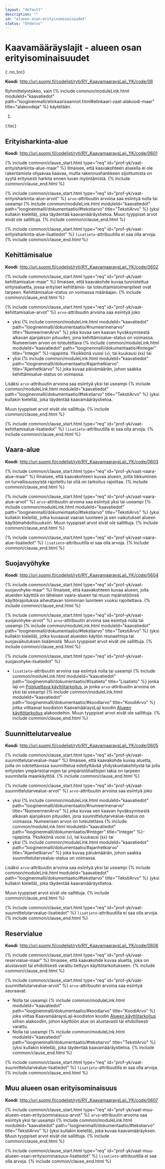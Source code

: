 ```yaml
---
layout: "default"
description: ""
id: "alueen-osan-erityisominaisuudet"
status: "Ehdotus"
---
```

# Kaavamääräyslajit - alueen osan erityisominaisuudet
{:.no_toc}

**Koodi**: <http://uri.suomi.fi/codelist/rytj/RY_KaavamaaraysLaji_YK/code/06>

Ryhmittelyotsikko, vain {% include common/moduleLink.html moduleId="kaavatiedot" path="looginenmalli/elinkaarisaannot.html#elinkaari-vaat-alakoodi-maar" title="alakoodeja" %} käytetään.

1. 
{:toc}

## Erityisharkinta-alue
**Koodi**: <http://uri.suomi.fi/codelist/rytj/RY_KaavamaaraysLaji_YK/code/0601>

{% include common/clause_start.html type="req" id="prof-yk/vaat-erityisharkinta-alue-maar" %}
Ilmaisee, että kaavakohteen alueella ei ole rakentamista ohjaavaa kaavaa, mutta rakennushankkeen sijoittumista on syytä erityisesti harkita ennen luvan myöntämistä.
{% include common/clause_end.html %}

{% include common/clause_start.html type="req" id="prof-yk/vaat-erityisharkinta-alue-arvot" %}
```arvo```-attribuutin arvoina saa esiintyä nolla tai useampi {% include common/moduleLink.html moduleId="kaavatiedot" path="looginenmalli/dokumentaatio/#tekstiarvo" title="TekstiArvo" %} (yksi kullakin kielellä), joka täydentää kaavamääräystietoa.  Muun tyyppiset arvot eivät ole sallittuja.
{% include common/clause_end.html %}

{% include common/clause_start.html type="req" id="prof-yk/vaat-erityisharkinta-alue-lisatiedot" %}
```lisatieto```-attribuutilla ei saa olla arvoja.
{% include common/clause_end.html %}

## Kehittämisalue
**Koodi**: <http://uri.suomi.fi/codelist/rytj/RY_KaavamaaraysLaji_YK/code/0602>

{% include common/clause_start.html type="req" id="prof-yk/vaat-kehittamisalue-maar" %}
Ilmaisee, että kaavakohde kuvaa tunnistettua erityisaluetta, jossa erityiset kehittämis- tai toteuttamistoimenpiteet ovat tarpeen. Kehittämisalue-status on voimassa määräajan.
{% include common/clause_end.html %}

{% include common/clause_start.html type="req" id="prof-yk/vaat-kehittamisalue-arvot" %}
```arvo```-attribuutin arvoina saa esiintyä joko
* yksi {% include common/moduleLink.html moduleId="kaavatiedot" path="looginenmalli/dokumentaatio/#numeerinenarvo" title="NumeerinenArvo" %} joka kuvaa sen kaavan hyväksymisestä alkavan ajanjakson pituuden, jona kehittämisalue-status on voimassa. Numeerisen arvon  on toteutettava {% include common/moduleLink.html moduleId="kaavatiedot" path="looginenmalli/dokumentaatio/#integer" title="Integer" %}-rajapinta. Yksikkönä vuosi (```v```), tai kuukausi (```kk```) tai
* yksi {% include common/moduleLink.html moduleId="kaavatiedot" path="looginenmalli/dokumentaatio/#ajanhetkiarvo" title="Ajanhetkiarvo" %} joka kuvaa päivämäärän, johon saakka kehittämisalue-status on voimassa.

Lisäksi ```arvo```-attribuutin arvoina saa esiintyä yksi tai useampi {% include common/moduleLink.html moduleId="kaavatiedot" path="looginenmalli/dokumentaatio/#tekstiarvo" title="TekstiArvo" %} (yksi kullakin kielellä), joka täydentää kaavamääräystietoa.

Muun tyyppiset arvot eivät ole sallittuja.
{% include common/clause_end.html %}

{% include common/clause_start.html type="req" id="prof-yk/vaat-kehittamisalue-lisatiedot" %}
```lisatieto```-attribuutilla ei saa olla arvoja.
{% include common/clause_end.html %}

## Vaara-alue
**Koodi**: <http://uri.suomi.fi/codelist/rytj/RY_KaavamaaraysLaji_YK/code/0603>

{% include common/clause_start.html type="req" id="prof-yk/vaat-vaara-alue-maar" %}
Ilmaisee, että kaavakohteen kuvaa alueen, joilla liikkuminen on turvallisuussyistä rajoitettu tai sitä on tarkoitus rajoittaa.
{% include common/clause_end.html %}

{% include common/clause_start.html type="req" id="prof-yk/vaat-vaara-alue-arvot" %}
```arvo```-attribuutin arvoina saa esiintyä yksi tai useampi {% include common/moduleLink.html moduleId="kaavatiedot" path="looginenmalli/dokumentaatio/#tekstiarvo" title="TekstiArvo" %} (yksi kullakin kielellä), jotka kuvaavat vaaran luonteen ja sen vaikutukset alueen käyttömahdollisuuksiin.  Muun tyyppiset arvot eivät ole sallittuja.
{% include common/clause_end.html %}

{% include common/clause_start.html type="req" id="prof-yk/vaat-vaara-alue-lisatiedot" %}
```lisatieto```-attribuutilla ei saa olla arvoja.
{% include common/clause_end.html %}

## Suojavyöhyke
**Koodi**: <http://uri.suomi.fi/codelist/rytj/RY_KaavamaaraysLaji_YK/code/0604>

{% include common/clause_start.html type="req" id="prof-yk/vaat-suojavohyke-maar" %}
Ilmaisee, että kaavakohteen kuvaa alueen, jolla alueiden käyttöä on läheisen vaara-alueen tai muun mpäristöönsä käyttörajoituksia aiheuttavan toiminnan luonteen vuoksi rajoitettava.
{% include common/clause_end.html %}

{% include common/clause_start.html type="req" id="prof-yk/vaat-suojavohyke-arvot" %}
```arvo```-attribuutin arvoina saa esiintyä nolla tai useampi {% include common/moduleLink.html moduleId="kaavatiedot" path="looginenmalli/dokumentaatio/#tekstiarvo" title="TekstiArvo" %} (yksi kullakin kielellä), jotka kuvaavat alueiden käytön reunaehtoja tai suojavaikutuksen lisäämistä.  Muun tyyppiset arvot eivät ole sallittuja.
{% include common/clause_end.html %}

{% include common/clause_start.html type="req" id="prof-yk/vaat-suojavohyke-lisatiedot" %}
* ```lisatieto```-attribuutin arvoina saa esiintyä nolla tai useampi {% include common/moduleLink.html moduleId="kaavatiedot" path="looginenmalli/dokumentaatio/#lisatieto" title="Lisatieto" %} jonka laji on [Poisluettava käyttötarkoitus](http://uri.suomi.fi/codelist/rytj/RY_LisatiedonLaji_YK/code/04), ja jonka ```arvo```-attribuutin arvoina on yksi tai useampi {% include common/moduleLink.html moduleId="kaavatiedot" path="looginenmalli/dokumentaatio/#koodiarvo" title="KoodiArvo" %} jotka viittaavat koodiston KaavamääraysLaji koodin [Alueen käyttötarkoitus](http://uri.suomi.fi/codelist/rytj/RY_KaavamaaraysLaji_YK/code/01) alakoodeihin. Muun tyyppiset arvot eivät ole sallittuja.
{% include common/clause_end.html %}

## Suunnittelutarvealue
**Koodi**: <http://uri.suomi.fi/codelist/rytj/RY_KaavamaaraysLaji_YK/code/0605>

{% include common/clause_start.html type="req" id="prof-yk/vaat-suunnittelutarvealue-maar" %}
Ilmaisee, että kaavakohde kuvaa aluetta, joilla on odotettavissa suunnittelua edellyttävää yhdyskuntakehitystä tai jolla erityisten ympäristöarvojen tai ympäristöhaittojen takia on tarpeen suunnitella maankäyttöä.
{% include common/clause_end.html %}

{% include common/clause_start.html type="req" id="prof-yk/vaat-suunnittelutarvealue-arvot" %}
```arvo```-attribuutin arvoina saa esiintyä joko
* yksi {% include common/moduleLink.html moduleId="kaavatiedot" path="looginenmalli/dokumentaatio/#numeerinenarvo" title="NumeerinenArvo" %} joka kuvaa sen kaavan hyväksymisestä alkavan ajanjakson pituuden, jona suunnittelutarvealue-status on voimassa. Numeerisen arvon  on toteutettava {% include common/moduleLink.html moduleId="kaavatiedot" path="looginenmalli/dokumentaatio/#integer" title="Integer" %}-rajapinta. Yksikkönä vuosi (```v```), tai kuukausi (```kk```) tai
* yksi {% include common/moduleLink.html moduleId="kaavatiedot" path="looginenmalli/dokumentaatio/#ajanhetkiarvo" title="Ajanhetkiarvo" %} joka kuvaa päivämäärän, johon saakka suunnittelutarvealue-status on voimassa.

Lisäksi ```arvo```-attribuutin arvoina saa esiintyä yksi tai useampi {% include common/moduleLink.html moduleId="kaavatiedot" path="looginenmalli/dokumentaatio/#tekstiarvo" title="TekstiArvo" %} (yksi kullakin kielellä), joka täydentää kaavamääräystietoa.

Muun tyyppiset arvot eivät ole sallittuja.
{% include common/clause_end.html %}

{% include common/clause_start.html type="req" id="prof-yk/vaat-suunnittelutarvealue-lisatiedot" %}
```lisatieto```-attribuutilla ei saa olla arvoja.
{% include common/clause_end.html %}


## Reservialue
**Koodi**: <http://uri.suomi.fi/codelist/rytj/RY_KaavamaaraysLaji_YK/code/0606>

{% include common/clause_start.html type="req" id="prof-yk/vaat-reservialue-maar" %}
Ilmaisee, että kaavakohde kuvaa aluetta, joka on alustavasti tai ehdollisesti varattu tiettyyn käyttötarkoitukseen.
{% include common/clause_end.html %}

{% include common/clause_start.html type="req" id="prof-yk/vaat-suunnittelutarvealue-arvot" %}
```arvo```-attribuutin arvoina saa esiintyä seuraavat:
 * Nolla tai useampi {% include common/moduleLink.html moduleId="kaavatiedot" path="looginenmalli/dokumentaatio/#koodiarvo" title="KoodiArvo" %} joka viittaa KaavamääraysLaji-koodiston koodin [Alueen käyttötarkoitus](http://uri.suomi.fi/codelist/rytj/RY_KaavamaaraysLaji_YK/code/01) siihen alakoodiin, johon käyttöön alue on alustavasti tai ehdollisesti varattu.
 * Nolla tai useampi {% include common/moduleLink.html moduleId="kaavatiedot" path="looginenmalli/dokumentaatio/#tekstiarvo" title="TekstiArvo" %} (yksi kullakin kielellä), joka täydentää kaavamääräystietoa.
{% include common/clause_end.html %}

{% include common/clause_start.html type="req" id="prof-yk/vaat-suunnittelutarvealue-lisatiedot" %}
```lisatieto```-attribuutilla ei saa olla arvoja.
{% include common/clause_end.html %}

## Muu alueen osan erityisominaisuus
**Koodi**: <http://uri.suomi.fi/codelist/rytj/RY_KaavamaaraysLaji_YK/code/0607>

{% include common/clause_start.html type="req" id="prof-yk/vaat-muu-alueen-osan-erityisominaisuus-arvot" %}
```arvo```-attribuutin arvoina saa esiintyä yksi tai useampi {% include common/moduleLink.html moduleId="kaavatiedot" path="looginenmalli/dokumentaatio/#tekstiarvo" title="TekstiArvo" %} (yksi kullakin kielellä), joka kuvaa kaavamääräyksen.  Muun tyyppiset arvot eivät ole sallittuja.
{% include common/clause_end.html %}

{% include common/clause_start.html type="req" id="prof-yk/vaat-muu-alueen-osan-erityisominaisuus-lisatiedot" %}
```lisatieto```-attribuutilla ei saa olla arvoja.
{% include common/clause_end.html %}